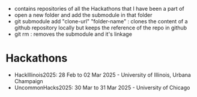 - contains repositories of all the Hackathons that I have been a part of
- open a new folder and add the submodule in that folder
- git submodule add "clone-url" "folder-name" : clones the content of a github repository locally but keeps the reference of the repo in github
- git rm <path-to-submodule>: removes the submodule and it's linkage

# Hackathons
- HackIllinois2025: 28 Feb to 02 Mar 2025 - University of Illinois, Urbana Champaign
- UncommonHacks2025: 30 Mar to 31 Mar 2025 - University of Chicago

